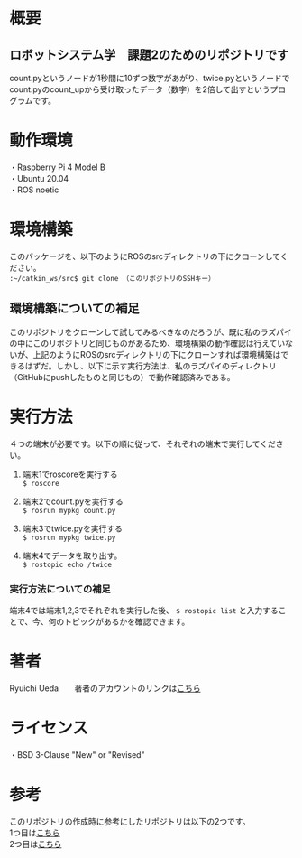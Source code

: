 # 概要
## ロボットシステム学　課題2のためのリポジトリです
count.pyというノードが1秒間に10ずつ数字があがり、twice.pyというノードでcount.pyのcount_upから受け取ったデータ（数字）を2倍して出すというプログラムです。

# 動作環境
・Raspberry Pi 4 Model B  
・Ubuntu 20.04  
・ROS noetic

# 環境構築
このパッケージを、以下のようにROSのsrcディレクトリの下にクローンしてください。  
`:~/catkin_ws/src$ git clone （このリポジトリのSSHキー）`

## 環境構築についての補足
このリポジトリをクローンして試してみるべきなのだろうが、既に私のラズパイの中にこのリポジトリと同じものがあるため、環境構築の動作確認は行えていないが、上記のようにROSのsrcディレクトリの下にクローンすれば環境構築はできるはずだ。しかし、以下に示す実行方法は、私のラズパイのディレクトリ（GitHubにpushしたものと同じもの）で動作確認済みである。

# 実行方法
４つの端末が必要です。以下の順に従って、それぞれの端末で実行してください。

1. 端末1でroscoreを実行する  
`$ roscore`

2. 端末2でcount.pyを実行する  
`$ rosrun mypkg count.py`

3. 端末3でtwice.pyを実行する  
`$ rosrun mypkg twice.py`

4. 端末4でデータを取り出す。  
`$ rostopic echo /twice`

### 実行方法についての補足
端末4では端末1,2,3でそれぞれを実行した後、
`$ rostopic list`
と入力することで、今、何のトピックがあるかを確認できます。

# 著者
Ryuichi Ueda　　著者のアカウントのリンクは[こちら](https://github.com/ryuichiueda)

# ライセンス
・BSD 3-Clause "New" or "Revised"

# 参考
このリポジトリの作成時に参考にしたリポジトリは以下の2つです。  
1つ目は[こちら](https://github.com/momokohara/robosys2020_ros)  
2つ目は[こちら](https://github.com/MibuchiYuta/ROS_ServoDriverHAT)
